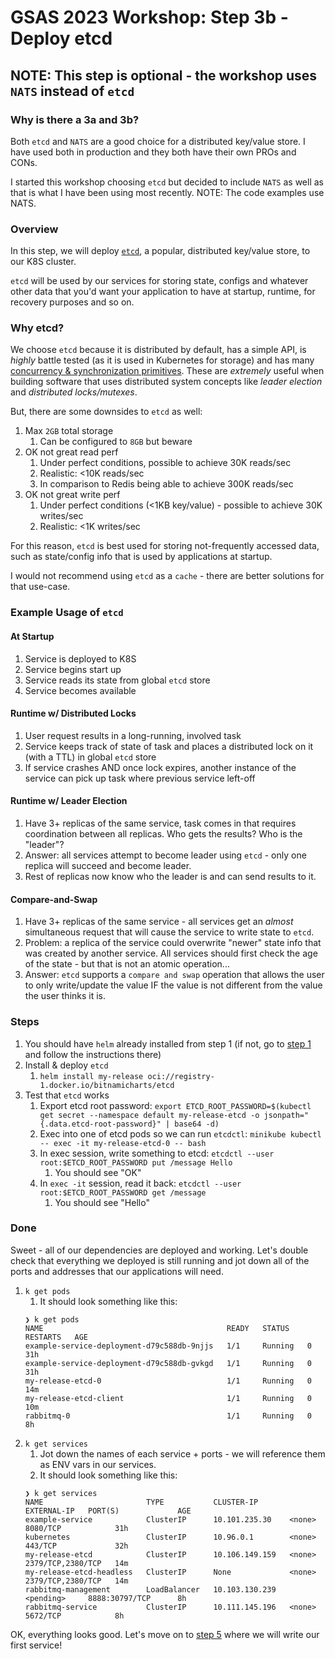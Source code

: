 # GSAS 2023 Workshop: Step 3b - Deploy etcd

## NOTE: This step is optional - the workshop uses `NATS` instead of `etcd`

### Why is there a 3a and 3b?

Both `etcd` and `NATS` are a good choice for a distributed key/value store. I
have used both in production and they both have their own PROs and CONs.

I started this workshop choosing `etcd` but decided to include `NATS` as well as
that is what I have been using most recently. NOTE: The code examples use NATS.

### Overview

In this step, we will deploy [`etcd`](https://etcd.io), a popular, distributed
key/value store, to our K8S cluster.

`etcd` will be used by our services for storing state, configs and whatever 
other data that you'd want your application to have at startup, runtime, for 
recovery purposes and so on.

### Why etcd?

We choose `etcd` because it is distributed by default, has a simple API, is
*highly* battle tested (as it is used in Kubernetes for storage) and has many
[concurrency & synchronization primitives](https://etcd.io/docs/v3.5/dev-guide/api_concurrency_reference_v3/).
These are _extremely_ useful when building software that uses distributed system
concepts like _leader election_ and _distributed locks/mutexes_.

But, there are some downsides to `etcd` as well:

1. Max `2GB` total storage
   1. Can be configured to `8GB` but beware
2. OK not great read perf
   1. Under perfect conditions, possible to achieve 30K reads/sec
   2. Realistic: <10K reads/sec
   3. In comparison to Redis being able to achieve 300K reads/sec
3. OK not great write perf
   1. Under perfect conditions (<1KB key/value) - possible to achieve 30K writes/sec
   2. Realistic: <1K writes/sec

For this reason, `etcd` is best used for storing not-frequently accessed data,
such as state/config info that is used by applications at startup.

I would not recommend using `etcd` as a `cache` - there are better solutions for
that use-case.

### Example Usage of `etcd`

#### At Startup

1. Service is deployed to K8S
2. Service begins start up
3. Service reads its state from global `etcd` store
4. Service becomes available

#### Runtime w/ Distributed Locks

1. User request results in a long-running, involved task
2. Service keeps track of state of task and places a distributed lock on it
   (with a TTL) in global `etcd` store
3. If service crashes AND once lock expires, another instance of the service 
can pick up task where previous service left-off

#### Runtime w/ Leader Election

1. Have 3+ replicas of the same service, task comes in that requires coordination
between all replicas. Who gets the results? Who is the "leader"?
2. Answer: all services attempt to become leader using `etcd` - only one replica
will succeed and become leader.
3. Rest of replicas now know who the leader is and can send results to it.

#### Compare-and-Swap

1. Have 3+ replicas of the same service - all services get an *almost* 
simultaneous request that will cause the service to write state to `etcd`.
2. Problem: a replica of the service could overwrite "newer" state info that
was created by another service. All services should first check the age of the
state - but that is not an atomic operation...
3. Answer: `etcd` supports a `compare and swap` operation that allows the user
to only write/update the value IF the value is not different from the value the
user thinks it is.

### Steps

1. You should have `helm` already installed from step 1 (if not, go to
[step 1](../step-1-setup-kubernetes/README.md) and follow the instructions there)
2. Install & deploy `etcd`
   1. `helm install my-release oci://registry-1.docker.io/bitnamicharts/etcd`
3. Test that `etcd` works
   1. Export etcd root password: `export ETCD_ROOT_PASSWORD=$(kubectl get secret --namespace default my-release-etcd -o jsonpath="{.data.etcd-root-password}" | base64 -d)`
   2. Exec into one of etcd pods so we can run `etcdctl`: `minikube kubectl -- exec -it my-release-etcd-0 -- bash`
   3. In exec session, write something to etcd: `etcdctl --user root:$ETCD_ROOT_PASSWORD put /message Hello`
      1. You should see "OK"
   4. In `exec -it` session, read it back: `etcdctl --user root:$ETCD_ROOT_PASSWORD get /message`
      1. You should see "Hello"
   
### Done

Sweet - all of our dependencies are deployed and working. Let's double check 
that everything we deployed is still running and jot down all of the ports and
addresses that our applications will need.

1. `k get pods`
   1. It should look something like this:
   ```
   ❯ k get pods
   NAME                                         READY   STATUS    RESTARTS   AGE
   example-service-deployment-d79c588db-9njjs   1/1     Running   0          31h
   example-service-deployment-d79c588db-gvkgd   1/1     Running   0          31h
   my-release-etcd-0                            1/1     Running   0          14m
   my-release-etcd-client                       1/1     Running   0          10m
   rabbitmq-0                                   1/1     Running   0          8h
   ```
2. `k get services`
   1. Jot down the names of each service + ports - we will reference them as ENV
   vars in our services.
   2. It should look something like this:
   ```
   ❯ k get services
   NAME                       TYPE           CLUSTER-IP       EXTERNAL-IP   PORT(S)             AGE
   example-service            ClusterIP      10.101.235.30    <none>        8080/TCP            31h
   kubernetes                 ClusterIP      10.96.0.1        <none>        443/TCP             32h
   my-release-etcd            ClusterIP      10.106.149.159   <none>        2379/TCP,2380/TCP   14m
   my-release-etcd-headless   ClusterIP      None             <none>        2379/TCP,2380/TCP   14m
   rabbitmq-management        LoadBalancer   10.103.130.239   <pending>     8888:30797/TCP      8h
   rabbitmq-service           ClusterIP      10.111.145.196   <none>        5672/TCP            8h
   ```

OK, everything looks good. Let's move on to [step 5](../step-4-write-welcome-svc/README.md)
where we will write our first service!
